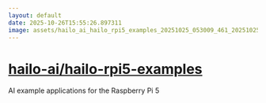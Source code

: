 ```yaml
---
layout: default
date: 2025-10-26T15:55:26.897311
image: assets/hailo_ai_hailo_rpi5_examples_20251025_053009_461_20251025_101915_853e65--20251025T121936284--cropped.png
---
```


# [hailo-ai/hailo-rpi5-examples](https://github.com/hailo-ai/hailo-rpi5-examples/)

AI example applications for the Raspberry Pi 5
